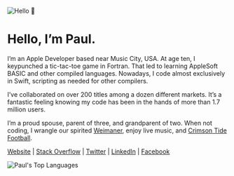 ![Hello 👋](https://i.imgur.com/VuTprvv.jpg)

Hello, I’m Paul.
===

I’m an Apple Developer based near Music City, USA. At age ten, I keypunched a tic-tac-toe game in Fortran. That led to learning AppleSoft BASIC and other compiled languages. Nowadays, I code almost exclusively in Swift, scripting as needed for other compilers.

I’ve collaborated on over 200 titles among a dozen different markets. It’s a fantastic feeling knowing my code has been in the hands of more than 1.7 million users.

I’m a proud spouse, parent of three, and grandparent of two. When not coding, I wrangle our spirited [Weimaner](https://www.akc.org/dog-breeds/weimaraner/), enjoy live music, and [Crimson Tide Football](https://en.wikipedia.org/wiki/Alabama_Crimson_Tide_football).

[Website](https://adams.io) | [Stack Overflow](https://stackoverflow.com/cv/pkadams67) | [Twitter](https://www.twitter.com/pkadams67) | [LinkedIn](https://www.linkedin.com/in/pkadams67) | [Facebook](http://facebook.com/pkadams67)

![Paul's Top Languages](https://github-readme-stats.vercel.app/api/top-langs/?username=pkadams67&layout=compact)
